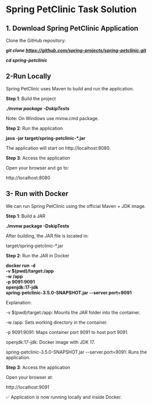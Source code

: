 # Spring PetClinic Task Solution

## 1. Download Spring PetClinic Application

Clone the GitHub repository:

***git clone https://github.com/spring-projects/spring-petclinic.git***

***cd spring-petclinic***

2-Run Locally
--
Spring PetClinic uses Maven to build and run the application.

**Step 1**: Build the project

***./mvnw package -DskipTests***

Note: On Windows use mvnw.cmd package.

**Step 2**: Run the application

**java -jar target/spring-petclinic-*.jar**

The application will start on http://localhost:8080.

**Step 3**: Access the application

Open your browser and go to:

http://localhost:8080

3- Run with Docker
-
We can run Spring PetClinic using the official Maven + JDK image.

**Step 1**: Build a JAR

**./mvnw package -DskipTests**

After building, the JAR file is located in:

target/spring-petclinic-*.jar

**Step 2**: Run the JAR in Docker

**docker run -d \
  -v $(pwd)/target:/app \
  -w /app \
  -p 9091:9091 \
  openjdk:17-jdk \
  spring-petclinic-3.5.0-SNAPSHOT.jar --server.port=9091**
  
Explanation:

-v $(pwd)/target:/app: Mounts the JAR folder into the container.

-w /app: Sets working directory in the container.

-p 9091:9091: Maps container port 9091 to host port 9091.

openjdk:17-jdk: Docker image with JDK 17.

spring-petclinic-3.5.0-SNAPSHOT.jar --server.port=9091: Runs the application.

**Step 3**: Access the application

Open your browser at:

http://localhost:9091

✅ Application is now running locally and inside Docker.
